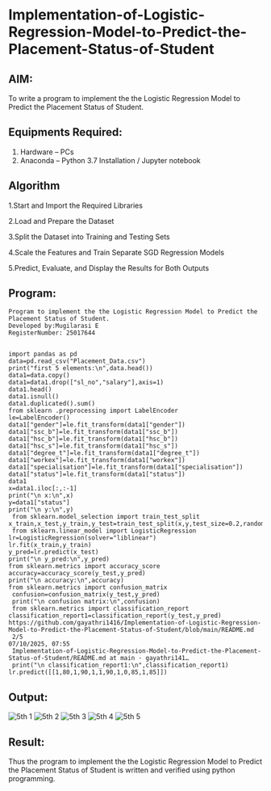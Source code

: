 # Implementation-of-Logistic-Regression-Model-to-Predict-the-Placement-Status-of-Student

## AIM:
To write a program to implement the the Logistic Regression Model to Predict the Placement Status of Student.

## Equipments Required:
1. Hardware – PCs
2. Anaconda – Python 3.7 Installation / Jupyter notebook

## Algorithm
1.Start and Import the Required Libraries

2.Load and Prepare the Dataset

3.Split the Dataset into Training and Testing Sets

4.Scale the Features and Train Separate SGD Regression Models

5.Predict, Evaluate, and Display the Results for Both Outputs 

## Program:
```
Program to implement the the Logistic Regression Model to Predict the Placement Status of Student.
Developed by:Mugilarasi E 
RegisterNumber: 25017644 


import pandas as pd 
data=pd.read_csv("Placement_Data.csv") 
print("first 5 elements:\n",data.head()) 
data1=data.copy() 
data1=data1.drop(["sl_no","salary"],axis=1) 
data1.head() 
data1.isnull() 
data1.duplicated().sum() 
from sklearn .preprocessing import LabelEncoder 
le=LabelEncoder() 
data1["gender"]=le.fit_transform(data1["gender"]) 
data1["ssc_b"]=le.fit_transform(data1["ssc_b"]) 
data1["hsc_b"]=le.fit_transform(data1["hsc_b"]) 
data1["hsc_s"]=le.fit_transform(data1["hsc_s"]) 
data1["degree_t"]=le.fit_transform(data1["degree_t"]) 
data1["workex"]=le.fit_transform(data1["workex"]) 
data1["specialisation"]=le.fit_transform(data1["specialisation"]) 
data1["status"]=le.fit_transform(data1["status"]) 
data1 
x=data1.iloc[:,:-1] 
print("\n x:\n",x) 
y=data1["status"] 
print("\n y:\n",y)
 from sklearn.model_selection import train_test_split 
x_train,x_test,y_train,y_test=train_test_split(x,y,test_size=0.2,random_sta
 from sklearn.linear_model import LogisticRegression 
lr=LogisticRegression(solver="liblinear") 
lr.fit(x_train,y_train) 
y_pred=lr.predict(x_test) 
print("\n y_pred:\n",y_pred) 
from sklearn.metrics import accuracy_score 
accuracy=accuracy_score(y_test,y_pred) 
print("\n accuracy:\n",accuracy) 
from sklearn.metrics import confusion_matrix
 confusion=confusion_matrix(y_test,y_pred)
 print("\n confusion matrix:\n",confusion)
 from sklearn.metrics import classification_report 
classification_report1=classification_report(y_test,y_pred) 
https://github.com/gayathri1416/Implementation-of-Logistic-Regression-Model-to-Predict-the-Placement-Status-of-Student/blob/main/README.md
 2/5
07/10/2025, 07:55
 Implementation-of-Logistic-Regression-Model-to-Predict-the-Placement-Status-of-Student/README.md at main · gayathri141…
 print("\n classification_report1:\n",classification_report1) 
lr.predict([[1,80,1,90,1,1,90,1,0,85,1,85]])

```

## Output:
![5th 1](https://github.com/user-attachments/assets/b5ab9d0d-7939-4ced-b7b3-a07962d7f138)
![5th 2](https://github.com/user-attachments/assets/69fdb6ee-e2a0-476e-bcd6-06dcb282e0d8)
![5th 3](https://github.com/user-attachments/assets/eaae98fb-351a-40b9-b64c-abe5612d860e)
![5th 4](https://github.com/user-attachments/assets/bbae59fe-e8f6-4f6f-9ff1-be3840e6d424)
![5th 5](https://github.com/user-attachments/assets/20b9dfdb-26f7-452f-aab1-291908d15ae7)




## Result:
Thus the program to implement the the Logistic Regression Model to Predict the Placement Status of Student is written and verified using python programming.
